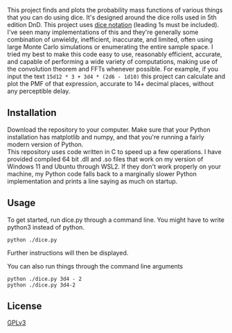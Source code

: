 This project finds and plots the probability mass functions of various things that you can do using dice. It's designed around the dice rolls used in 5th edition DnD. This project uses [dice notation](https://en.wikipedia.org/wiki/Dice_notation) (leading 1s must be included).  
I've seen many implementations of this and they're generally some combination of unwieldy, inefficient, inaccurate, and limited, often using large Monte Carlo simulations or enumerating the entire sample space. I tried my best to make this code easy to use, reasonably efficient, accurate, and capable of performing a wide variety of computations, making use of the convolution theorem and FFTs whenever possible.
For example, if you input the text ```15d12 * 3 + 3d4 * (2d6 - 1d10)``` this project can calculate and plot the PMF of that expression, accurate to 14+ decimal places, without any perceptible delay.

## Installation

Download the repository to your computer. Make sure that your Python installation has matplotlib and numpy, and that you're running a fairly modern version of Python.  
This repository uses code written in C to speed up a few operations. I have provided compiled 64 bit .dll and .so files that work on my version of Windows 11 and Ubuntu through WSL2. If they don't work properly on your machine, my Python code falls back to a marginally slower Python implementation and prints a line saying as much on startup.

## Usage

To get started, run dice.py through a command line. You might have to write python3 instead of python.
```
python ./dice.py
```
Further instructions will then be displayed.

You can also run things through the command line arguments
```
python ./dice.py 3d4 - 2
python ./dice.py 3d4-2
```
## License

[GPLv3](https://www.gnu.org/licenses/gpl-3.0.en.html)
